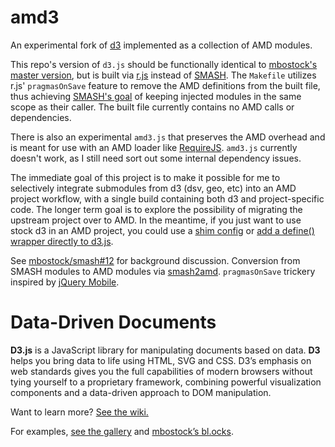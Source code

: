 # amd3
An experimental fork of [d3](http://d3js.org) implemented as a collection of AMD modules.  

This repo's version of `d3.js` should be functionally identical to [mbostock's master version](https://github.com/mbostock/d3), but is built via [r.js](https://github.com/jrburke/r.js) instead of [SMASH](https://github.com/mbostock/smash).  The `Makefile` utilizes r.js' `pragmasOnSave` feature to remove the AMD definitions from the built file, thus achieving [SMASH's goal](https://github.com/mbostock/smash/wiki) of keeping injected modules in the same scope as their caller.  The built file currently contains no AMD calls or dependencies.

There is also an experimental `amd3.js` that preserves the AMD overhead and is meant for use with an AMD loader like [RequireJS](http://requirejs.org).  `amd3.js` currently doesn't work, as I still need sort out some internal dependency issues.

The immediate goal of this project is to make it possible for me to selectively integrate submodules from d3 (dsv, geo, etc) into an AMD project workflow, with a single build containing both d3 and project-specific code.  The longer term goal is to explore the possibility of migrating the upstream project over to AMD.  In the meantime, if you just want to use stock d3 in an AMD project, you could use a [shim config](http://stackoverflow.com/questions/13157704/how-to-integrate-d3-with-require-js) or [add a define() wrapper directly to d3.js](https://github.com/wq/wq.app/blob/master/js/lib/d3.js).

See [mbostock/smash#12](https://github.com/mbostock/smash/issues/12) for background discussion.  Conversion from SMASH modules to AMD modules via [smash2amd](https://github.com/sheppard/smash2amd).  `pragmasOnSave` trickery inspired by [jQuery Mobile](https://github.com/jquery/jquery-mobile).

# Data-Driven Documents

**D3.js** is a JavaScript library for manipulating documents based on data. **D3** helps you bring data to life using HTML, SVG and CSS. D3’s emphasis on web standards gives you the full capabilities of modern browsers without tying yourself to a proprietary framework, combining powerful visualization components and a data-driven approach to DOM manipulation.

Want to learn more? [See the wiki.](https://github.com/mbostock/d3/wiki)

For examples, [see the gallery](https://github.com/mbostock/d3/wiki/Gallery) and [mbostock’s bl.ocks](http://bl.ocks.org/mbostock).
